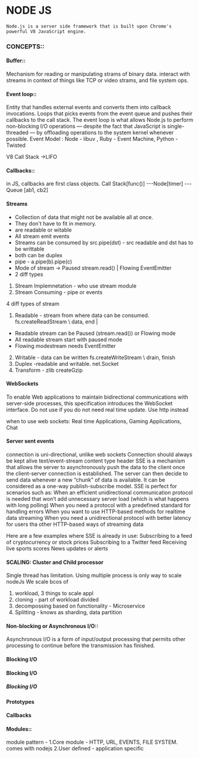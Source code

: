 # NODE JS
 `Node.js is a server side framework that is built upon Chrome's powerful V8 JavaScript engine.`

### CONCEPTS::
#### Buffer::
Mechanism for reading or manipulating strams of binary data. interact with streams in context of things like TCP or video strams,  and file system ops.
#### Event loop::
Entity that handles external events and converts them into callback invocations.
Loops that picks events from the event queue and pushes their callbacks to the call stack.
The event loop is what allows Node.js to perform non-blocking I/O operations — despite the fact that JavaScript is single-threaded — by offloading operations to the system kernel whenever possible.
Event Model :
Node - libuv , Ruby - Event Machine, Python - Twisted

V8 Call Stack ->LIFO
#### Callbacks::
in JS, callbacks are first class objects.
Call Stack[func()] ---Node[timer] --- Queue [ab1, cb2]

#### Streams
- Collection of data that might not be available all at once.
- They don't have to fit in memory.
- are readable or witable
- All stream emit events
- Streams can be consumed by src.pipe(dst) - src readable and dst has to be writtable 
- both can be duplex
- pipe - a.pipe(b).pipe(c)
- Mode of stream -> Paused stream.read() | Flowing EventEmitter
- 2 diff types
1. Stream Implemnetation - who use stream module
2. Stream Consuming - pipe or events

4 diff types of stream
1. Readable - stream from where data can be consumed. fs.createReadStream \ data, end | 
- Readable stream can be Paused (stream.read()) or  Flowing mode
- All readable stream start with paused mode
- Flowing modestream needs EventEmitter
2. Writable - data can be written fs.createWriteStream \ drain, finish
3. Duplex -readable and writable. net.Socket
4. Transform - zlib createGzip

#### WebSockets 
To enable Web applications to maintain bidirectional communications with server-side processes, this specification introduces the WebSocket interface.
Do not use if you do not need real time update. Use http instead

when to use web sockets:
Real time Applications, Gaming Applications, Chat
#### Server sent events
connection is uni-directional, unlike web sockets
Connection should always be kept alive
text/event-stream content type header
SSE is a mechanism that allows the server to asynchronously push the data to the client once the client-server connection is established.
The server can then decide to send data whenever a new “chunk” of data is available.
It can be considered as a one-way publish-subscribe model.
SSE is perfect for scenarios such as:
    When an efficient unidirectional communication protocol is needed that won’t add unnecessary server load (which is what happens with long polling)
    When you need a protocol with a predefined standard for handling errors
    When you want to use HTTP-based methods for realtime data streaming
    When you need a unidirectional protocol with better latency for users tha other HTTP-based ways of streaming data

Here are a few examples where SSE is already in use:
    Subscribing to a feed of cryptocurrency or stock prices
    Subscribing to a Twitter feed
    Receiving live sports scores
    News updates or alerts

#### SCALING: Cluster and Child processor
Single thread has limitation. Using multiple process is only way to scale  nodeJs
We scale bcos of
1. workload, 
3 things to scale appl
1. cloning - part of workload divided
2. decompossing based on functionality - Microservice
3. Splitting - knows as sharding, data partition


#### Non-blocking or Asynchronous I/O::
Asynchronous I/O is a form of input/output processing that permits other processing to continue before the transmission has finished.

#### Blocking I/O
#### Blocking I/O
##### Blocking I/O
#### Prototypes
#### Callbacks
#### Modules::
module pattern -
 1.Core module - HTTP, URL, EVENTS, FILE SYSTEM. comes with nodejs
 2.User defined - application specific

